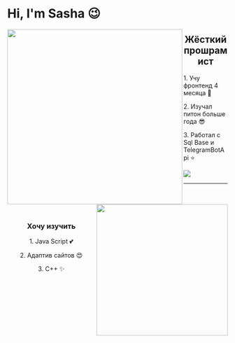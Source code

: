 


<h1> Hi, I'm Sasha 😉 </h1>
<img align="left" src="https://user-images.githubusercontent.com/95037701/209672053-ddc28714-867f-4cb6-8b7b-0818d8df03ce.jpg" width="400">

<h2 align="center">Жёсткий прошрамист</h2>
<p>1. Учу фронтенд 4 месяца 💪 </p>
<p>2. Изучал питон больше года 😎</p>
<p>3. Работал с Sql Base и TelegramBotApi ⭐</p>


<img src="https://user-images.githubusercontent.com/95037701/209675102-1dee4ac0-7fd1-466e-96e0-d0ca9354f826.png">

<hr>

<img src="https://media.tenor.com/ibfyZzInEFgAAAAM/studying-kid.gif" width="300" align="right">
<br>
<br>
<h3 align="center">Хочу изучить</h3>
<p align="center">1. Java Script 💕</p>
<p align="center">2. Адаптив сайтов 😍</p>
<p align="center">3. C++ ✨</p>



<!--![undefined - Imgur](https://user-images.githubusercontent.com/95037701/209675082-bb509324-374a-42f0-b03d-8298778f643f.png)

**Sasha2810/Sasha2810** is a ✨ _special_ ✨ repository because its `README.md` (this file) appears on your GitHub profile.

Here are some ideas to get you started:

- 🔭 I’m currently working on ...
- 🌱 I’m currently learning ...
- 👯 I’m looking to collaborate on ...
- 🤔 I’m looking for help with ...
- 💬 Ask me about ...
- 📫 How to reach me: ...
- 😄 Pronouns: ...
- ⚡ Fun fact: ...
-->
